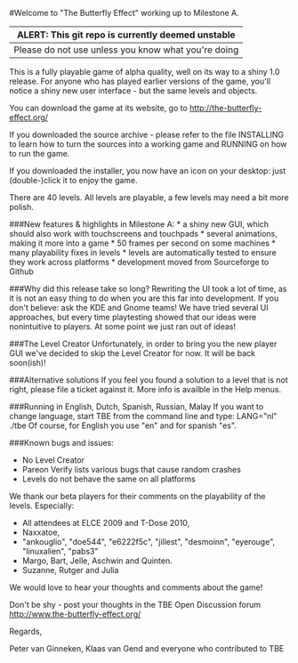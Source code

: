 #Welcome to "The Butterfly Effect"
working up to Milestone A.

| ALERT: This git repo is currently deemed unstable    |
|------------------------------------------------------|
| Please do not use unless you know what you're doing  |

This is a fully playable game of alpha quality, well on its way to a shiny
1.0 release. For anyone who has played earlier versions of the game, you'll
notice a shiny new user interface - but the same levels and objects.

You can download the game at its website, 
go to          http://the-butterfly-effect.org/

If you downloaded the source archive - please refer to the file INSTALLING
to learn how to turn the sources into a working game and RUNNING on how
to run the game.

If you downloaded the installer, you now have an icon on your desktop: 
just (double-)click it to enjoy the game.

There are 40 levels.
All levels are playable, a few levels may need a bit more polish.

###New features & highlights in Milestone A:
    * a shiny new GUI, which should also work with touchscreens and touchpads
    * several animations, making it more into a game
    * 50 frames per second on some machines
    * many playability fixes in levels
    * levels are automatically tested to ensure they work across platforms
    * development moved from Sourceforge to Github

###Why did this release take so long?
Rewriting the UI took a lot of time, as it is not an easy thing to do when you
are this far into development.
If you don't believe: ask the KDE and Gnome teams!
We have tried several UI approaches, but every time playtesting showed that
our ideas were nonintuitive to players. At some point we just ran out of ideas!

###The Level Creator
Unfortunately, in order to bring you the new player GUI we've decided to skip
the Level Creator for now. It will be back soon(ish)!

###Alternative solutions
If you feel you found a solution to a level that is not right, please file
a ticket against it. More info is availble in the Help menus.

###Running in English, Dutch, Spanish, Russian, Malay
If you want to change language, start TBE from the command line and
type:
   LANG="nl" ./tbe
Of course, for English you use "en" and for spanish "es".

###Known bugs and issues:
  * No Level Creator
  * Pareon Verify lists various bugs that cause random crashes
  * Levels do not behave the same on all platforms


We thank our beta players for their comments on the playability of the levels.
Especially:
 * All attendees at ELCE 2009 and T-Dose 2010, 
 * Naxxatoe, 
 * "ankouglio", "doe544", "e6222f5c", "jillest", "desmoinn", 
   "eyerouge", "linuxalien", "pabs3"
 * Margo, Bart, Jelle, Aschwin and Quinten.
 * Suzanne, Rutger and Julia

We would love to hear your thoughts and comments about the game!

Don't be shy - post your thoughts in the TBE Open Discussion forum 
   http://www.the-butterfly-effect.org/


Regards,

Peter van Ginneken, Klaas van Gend
and everyone who contributed to TBE
